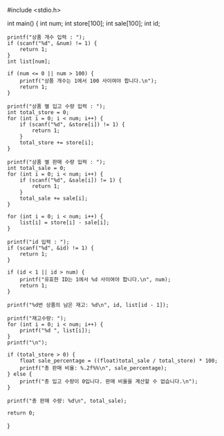 #include <stdio.h>

int main() {
    int num;
    int store[100];
    int sale[100];
    int id;

    printf("상품 개수 입력 : ");
    if (scanf("%d", &num) != 1) {
        return 1;
    }
    int list[num];

    if (num <= 0 || num > 100) {
        printf("상품 개수는 1에서 100 사이여야 합니다.\n");
        return 1;
    }

    printf("상품 별 입고 수량 입력 : ");
    int total_store = 0;  
    for (int i = 0; i < num; i++) {
        if (scanf("%d", &store[i]) != 1) {
            return 1;
        }
        total_store += store[i]; 
    }

    printf("상품 별 판매 수량 입력 : ");
    int total_sale = 0;
    for (int i = 0; i < num; i++) {
        if (scanf("%d", &sale[i]) != 1) {
            return 1;
        }
        total_sale += sale[i]; 
    }

    for (int i = 0; i < num; i++) {
        list[i] = store[i] - sale[i];  
    }

    printf("id 입력 : ");
    if (scanf("%d", &id) != 1) {
        return 1;
    }

    if (id < 1 || id > num) {
        printf("유효한 ID는 1에서 %d 사이여야 합니다.\n", num);
        return 1;
    }

    printf("%d번 상품의 남은 재고: %d\n", id, list[id - 1]);

    printf("재고수량: ");
    for (int i = 0; i < num; i++) {
        printf("%d ", list[i]);
    }
    printf("\n");

    if (total_store > 0) { 
        float sale_percentage = ((float)total_sale / total_store) * 100;
        printf("총 판매 비율: %.2f%%\n", sale_percentage);
    } else {
        printf("총 입고 수량이 0입니다. 판매 비율을 계산할 수 없습니다.\n");
    }

    printf("총 판매 수량: %d\n", total_sale);

    return 0;
}
